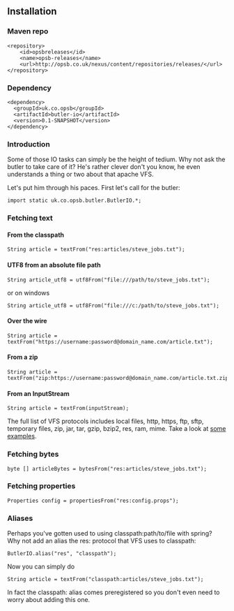 Installation
------------

### Maven repo

    <repository>
    	<id>opsbreleases</id>
    	<name>opsb-releases</name>
    	<url>http://opsb.co.uk/nexus/content/repositories/releases/</url>
    </repository>

### Dependency

    <dependency>
      <groupId>uk.co.opsb</groupId>
      <artifactId>butler-io</artifactId>
      <version>0.1-SNAPSHOT</version>
    </dependency>

### Introduction

Some of those IO tasks can simply be the height of tedium. Why not ask the butler to take care of it? He's rather clever don't you know, he even understands a thing or two about that apache VFS.

Let's put him through his paces. First let's call for the butler:

    import static uk.co.opsb.butler.ButlerIO.*;

### Fetching text
    
#### From the classpath    
    
    String article = textFrom("res:articles/steve_jobs.txt");
    
#### UTF8 from an absolute file path
    
    String article_utf8 = utf8From("file:///path/to/steve_jobs.txt");
    
or on windows

    String article_utf8 = utf8From("file:///c:/path/to/steve_jobs.txt");
    
#### Over the wire    

    String article = textFrom("https://username:password@domain_name.com/article.txt");
    
#### From a zip

    String article = textFrom("zip:https://username:password@domain_name.com/article.txt.zip");
  
#### From an InputStream

    String article = textFrom(inputStream);
  
The full list of VFS protocols includes local files, http, https, ftp, sftp, temporary files, zip, jar, tar, gzip, bzip2, res, ram, mime. Take a look at [some examples](http://commons.apache.org/vfs/filesystems.html "VFS examples").

### Fetching bytes

    byte [] articleBytes = bytesFrom("res:articles/steve_jobs.txt");

### Fetching properties

    Properties config = propertiesFrom("res:config.props");

### Aliases

Perhaps you've gotten used to using classpath:path/to/file with spring? Why not add an alias the res: protocol that VFS uses to classpath:

    ButlerIO.alias("res", "classpath");
    
Now you can simply do

    String article = textFrom("classpath:articles/steve_jobs.txt");
    
In fact the classpath: alias comes preregistered so you don't even need to worry about adding this one.